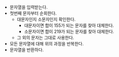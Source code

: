 - 문자열을 입력받는다.
- 첫번째 문자부터 순회한다.
  - 대문자인지 소문자인지 확인한다.
    - 대문자이면 합이 155가 되는 문자를 찾아 대체한다.
    - 소문자이면 합이 219가 되는 문자를 찾아 대체한다.
  - 그 외의 문자는 그대로 사용한다.
- 모든 문자열에 대해 위의 과정을 반복한다.
- 문자열을 반환하다.
